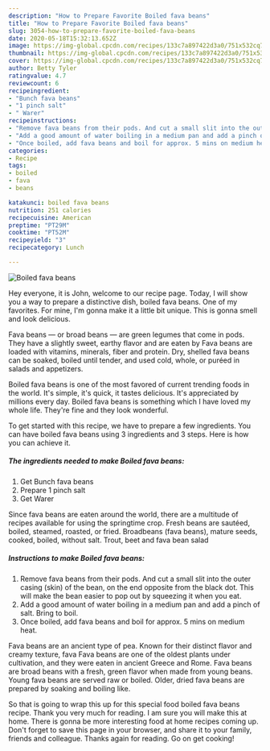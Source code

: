 ```yaml
---
description: "How to Prepare Favorite Boiled fava beans"
title: "How to Prepare Favorite Boiled fava beans"
slug: 3054-how-to-prepare-favorite-boiled-fava-beans
date: 2020-05-18T15:32:13.652Z
image: https://img-global.cpcdn.com/recipes/133c7a897422d3a0/751x532cq70/boiled-fava-beans-recipe-main-photo.jpg
thumbnail: https://img-global.cpcdn.com/recipes/133c7a897422d3a0/751x532cq70/boiled-fava-beans-recipe-main-photo.jpg
cover: https://img-global.cpcdn.com/recipes/133c7a897422d3a0/751x532cq70/boiled-fava-beans-recipe-main-photo.jpg
author: Betty Tyler
ratingvalue: 4.7
reviewcount: 6
recipeingredient:
- "Bunch fava beans"
- "1 pinch salt"
- " Warer"
recipeinstructions:
- "Remove fava beans from their pods. And cut a small slit into the outer casing (skin) of the bean, on the end opposite from the black dot. This will make the bean easier to pop out by squeezing it when you eat."
- "Add a good amount of water boiling in a medium pan and add a pinch of salt. Bring to boil."
- "Once boiled, add fava beans and boil for approx. 5 mins on medium heat."
categories:
- Recipe
tags:
- boiled
- fava
- beans

katakunci: boiled fava beans 
nutrition: 251 calories
recipecuisine: American
preptime: "PT29M"
cooktime: "PT52M"
recipeyield: "3"
recipecategory: Lunch

---
```



![Boiled fava beans](https://img-global.cpcdn.com/recipes/133c7a897422d3a0/751x532cq70/boiled-fava-beans-recipe-main-photo.jpg)

Hey everyone, it is John, welcome to our recipe page. Today, I will show you a way to prepare a distinctive dish, boiled fava beans. One of my favorites. For mine, I'm gonna make it a little bit unique. This is gonna smell and look delicious.

Fava beans — or broad beans — are green legumes that come in pods. They have a slightly sweet, earthy flavor and are eaten by Fava beans are loaded with vitamins, minerals, fiber and protein. Dry, shelled fava beans can be soaked, boiled until tender, and used cold, whole, or puréed in salads and appetizers.

Boiled fava beans is one of the most favored of current trending foods in the world. It's simple, it's quick, it tastes delicious. It's appreciated by millions every day. Boiled fava beans is something which I have loved my whole life. They're fine and they look wonderful.


To get started with this recipe, we have to prepare a few ingredients. You can have boiled fava beans using 3 ingredients and 3 steps. Here is how you can achieve it.

<!--inarticleads1-->

##### The ingredients needed to make Boiled fava beans:

1. Get Bunch fava beans
1. Prepare 1 pinch salt
1. Get  Warer


Since fava beans are eaten around the world, there are a multitude of recipes available for using the springtime crop. Fresh beans are sautéed, boiled, steamed, roasted, or fried. Broadbeans (fava beans), mature seeds, cooked, boiled, without salt. Trout, beet and fava bean salad 

<!--inarticleads2-->

##### Instructions to make Boiled fava beans:

1. Remove fava beans from their pods. And cut a small slit into the outer casing (skin) of the bean, on the end opposite from the black dot. This will make the bean easier to pop out by squeezing it when you eat.
1. Add a good amount of water boiling in a medium pan and add a pinch of salt. Bring to boil.
1. Once boiled, add fava beans and boil for approx. 5 mins on medium heat.


Fava beans are an ancient type of pea. Known for their distinct flavor and creamy texture, fava Fava beans are one of the oldest plants under cultivation, and they were eaten in ancient Greece and Rome. Fava beans are broad beans with a fresh, green flavor when made from young beans. Young fava beans are served raw or boiled. Older, dried fava beans are prepared by soaking and boiling like. 

So that is going to wrap this up for this special food boiled fava beans recipe. Thank you very much for reading. I am sure you will make this at home. There is gonna be more interesting food at home recipes coming up. Don't forget to save this page in your browser, and share it to your family, friends and colleague. Thanks again for reading. Go on get cooking!
